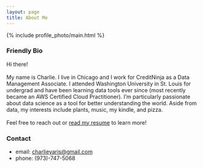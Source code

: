 ```yaml
---
layout: page
title: About Me
---
```


{% include profile_photo/main.html %}

### Friendly Bio

Hi there!<br><br>My name is Charlie. I live in Chicago and I work for CreditNinja as a Data Management Associate. I attended Washington University in St. Louis for undergrad and have been learning data tools ever since (most recently became an AWS Certified Cloud Practitioner). I’m particularly passionate about data science as a tool for better understanding the world. Aside from data, my interests include plants, music, my kindle, and pizza.<br><br>Feel free to reach out or [read my resume](../resume/) to learn more!

### Contact

- email: [charlieyaris@gmail.com](mailto:charlieyaris@gmail.com)
- phone: (973)-747-5068

